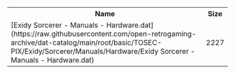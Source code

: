 <table>
<tr><th>Name</th><th>Size</th></tr>
<tr><td>[Exidy Sorcerer - Manuals - Hardware.dat](https://raw.githubusercontent.com/open-retrogaming-archive/dat-catalog/main/root/basic/TOSEC-PIX/Exidy/Sorcerer/Manuals/Hardware/Exidy Sorcerer - Manuals - Hardware.dat)</td><td>2227</td></tr>
</table>
